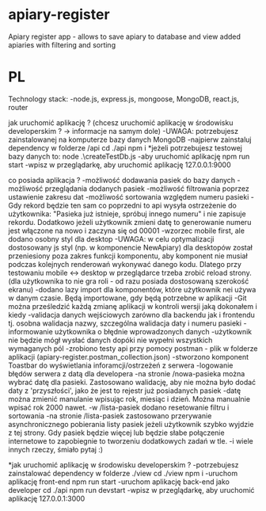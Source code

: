 # apiary-register
Apiary register app - allows to save apiary to database and view added apiaries with filtering and sorting

PL
=======
Technology stack:
-node.js, express.js, mongoose, MongoDB, react.js, router

jak uruchomić aplikację ? (chcesz uruchomić aplikację w środowisku developerskim ? -> informacje na samym dole)
-UWAGA: potrzebujesz zainstalowanej na komputerze bazy danych MongoDB
-najpierw zainstaluj dependency w folderze /api 
cd ./api
npm i
*jeżeli potrzebujesz testowej bazy danych to:
node .\createTestDb.js
-aby uruchomić aplikację
npm run start
-wpisz w przeglądarkę, aby uruchomić aplikację
127.0.0.1:9000

co posiada aplikacja ?
-możliwość dodawania pasiek do bazy danych
-możliwość przeglądania dodanych pasiek
-możliwość filtrowania poprzez ustawienie zakresu dat
-możliwość sortowania względem numeru pasieki
-Gdy rekord będzie ten sam co poprzedni to api wysyła ostrzeżenie do użytkownika: "Pasieka już istnieje, spróbuj innego numeru" i nie zapisuje rekordu. Dodatkowo jeżeli użytkownik zmieni datę to generowanie numeru jest włączone na nowo i zaczyna się od 00001
-wzorzec mobile first, ale dodano osobny styl dla desktop
-UWAGA: w celu optymalizacji dostosowany js styl (np. w komponencie NewApiary) dla desktopów został przeniesiony poza zakres funkcji komponentu, aby komponent nie musiał podczas kolejnych renderowań wykonywać danego kodu. Dlatego przy testowaniu mobile <-> desktop w przeglądarce trzeba zrobić reload strony. (dla użytkownika to nie gra roli - od razu posiada dostosowaną szerokość ekranu)
-dodano lazy import dla komponentów, które użytkownik nei używa w danym czasie. Będą importowane, gdy będą potrzebne w aplikacji
-Git można prześledzić każdą zmianę aplikacji w kontroli wersji jaką dokonałem i kiedy
-validacja danych wejściowych zarówno dla backendu jak i frontendu tj. osobna walidacja nazwy, szczególna walidacja daty i numeru pasieki
-informowanie użytkownika o błędnie wprowadzonych danych
-użytkownik nie będzie mógł wysłać danych dopóki nie wypełni wszystkich wymaganych pól
-zrobiono testy api przy pomocy postman - plik w folderze aplikacji (apiary-register.postman_collection.json)
-stworzono komponent Toastbar do wyświetlania inforamcji/ostrzeżeń z serwera
-logowanie błędów serwera z datą dla developera
-na stronie /nowa-pasieka można wybrać datę dla pasieki. Zastosowano walidację, aby nie można było dodać daty z 'przyszłości', jako że jest to rejestr już posiadanych pasiek
-datę można zmienić manulanie wpisując rok, miesiąc i dzień. Można manualnie wpisać rok 2000 nawet.
-w /lista-pasiek dodano resetowanie filtru i sortowania
-na stronie /lista-pasiek zastosowano przerywanie asynchronicznego pobierania listy pasiek jeżeli użytkownik szybko wyjdzie z tej strony. Gdy pasiek będzie więcej lub będzie słabe połączenie internetowe to zapobiegnie to tworzeniu dodatkowych zadań w tle.
-i wiele innych rzeczy, śmiało pytaj :)

*jak uruchomić aplikację w środowisku developerskim ?
-potrzebujesz zainstalować dependency w folderze ./view
cd ./view
npm i
-uruchom aplikację front-end
npm run start
-uruchom aplikację back-end jako developer
cd ./api
npm run devstart
-wpisz w przeglądarkę, aby uruchomić aplikację
127.0.0.1:3000
